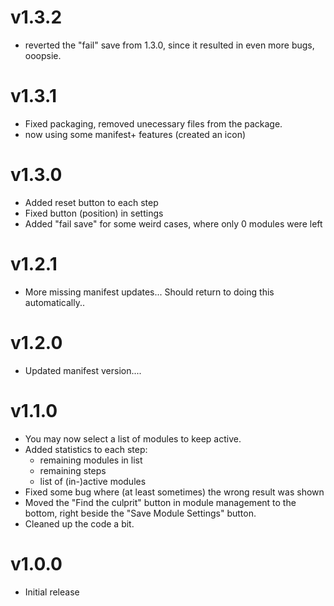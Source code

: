 # v1.3.2

- reverted the "fail" save from 1.3.0, since it resulted in even more bugs, ooopsie.

# v1.3.1

- Fixed packaging, removed unecessary files from the package.
- now using some manifest+ features  (created an icon)

# v1.3.0

- Added reset button to each step
- Fixed button (position) in settings
- Added "fail save" for some weird cases, where only 0 modules were left

# v1.2.1

- More missing manifest updates... Should return to doing this automatically..

# v1.2.0

- Updated manifest version....

# v1.1.0

- You may now select a list of modules to keep active.
- Added statistics to each step:
  - remaining modules in list
  - remaining steps
  - list of (in-)active modules
- Fixed some bug where (at least sometimes) the wrong result was shown
- Moved the "Find the culprit" button in module management to the bottom, right beside the "Save Module Settings" button.
- Cleaned up the code a bit.

# v1.0.0

- Initial release